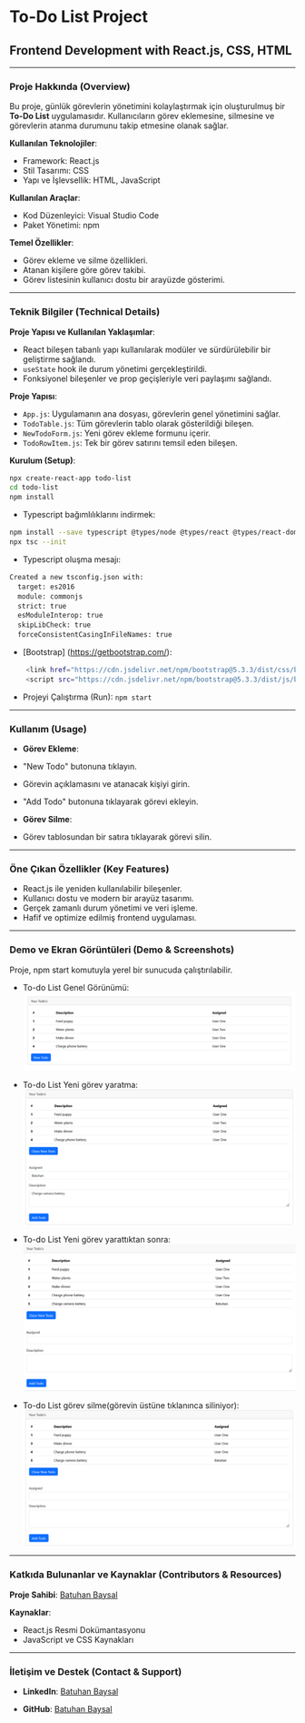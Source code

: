 # To-Do List Project 

## Frontend Development with React.js, CSS, HTML  

---

### Proje Hakkında (Overview)  

Bu proje, günlük görevlerin yönetimini kolaylaştırmak için oluşturulmuş bir **To-Do List** uygulamasıdır. Kullanıcıların görev eklemesine, silmesine ve görevlerin atanma durumunu takip etmesine olanak sağlar.  

**Kullanılan Teknolojiler**:  
- Framework: React.js  
- Stil Tasarımı: CSS  
- Yapı ve İşlevsellik: HTML, JavaScript  

**Kullanılan Araçlar**:  
- Kod Düzenleyici: Visual Studio Code  
- Paket Yönetimi: npm  

**Temel Özellikler**:  
- Görev ekleme ve silme özellikleri.  
- Atanan kişilere göre görev takibi.  
- Görev listesinin kullanıcı dostu bir arayüzde gösterimi.  

---

### Teknik Bilgiler (Technical Details)  

**Proje Yapısı ve Kullanılan Yaklaşımlar**:  
- React bileşen tabanlı yapı kullanılarak modüler ve sürdürülebilir bir geliştirme sağlandı.  
- `useState` hook ile durum yönetimi gerçekleştirildi.  
- Fonksiyonel bileşenler ve prop geçişleriyle veri paylaşımı sağlandı.  

**Proje Yapısı**:  
- `App.js`: Uygulamanın ana dosyası, görevlerin genel yönetimini sağlar.  
- `TodoTable.js`: Tüm görevlerin tablo olarak gösterildiği bileşen.  
- `NewTodoForm.js`: Yeni görev ekleme formunu içerir.  
- `TodoRowItem.js`: Tek bir görev satırını temsil eden bileşen.  


**Kurulum (Setup)**: 
```bash
npx create-react-app todo-list
cd todo-list
npm install
```

- Typescript bağımlılıklarını indirmek:
```bash
npm install --save typescript @types/node @types/react @types/react-dom @types/jest
npx tsc --init
```

- Typescript oluşma mesajı: 
```bash
Created a new tsconfig.json with:                                                                                                                                                                                                      
  target: es2016
  module: commonjs
  strict: true
  esModuleInterop: true
  skipLibCheck: true
  forceConsistentCasingInFileNames: true
```

- [Bootstrap] (https://getbootstrap.com/): 
```bash
    <link href="https://cdn.jsdelivr.net/npm/bootstrap@5.3.3/dist/css/bootstrap.min.css" rel="stylesheet" integrity="sha384-QWTKZyjpPEjISv5WaRU9OFeRpok6YctnYmDr5pNlyT2bRjXh0JMhjY6hW+ALEwIH" crossorigin="anonymous">
    <script src="https://cdn.jsdelivr.net/npm/bootstrap@5.3.3/dist/js/bootstrap.bundle.min.js" integrity="sha384-YvpcrYf0tY3lHB60NNkmXc5s9fDVZLESaAA55NDzOxhy9GkcIdslK1eN7N6jIeHz" crossorigin="anonymous"></script>
```

- Projeyi Çalıştırma (Run): `npm start`

---

### Kullanım (Usage)

- **Görev Ekleme**:
- "New Todo" butonuna tıklayın.
- Görevin açıklamasını ve atanacak kişiyi girin.
- "Add Todo" butonuna tıklayarak görevi ekleyin.

- **Görev Silme**:
- Görev tablosundan bir satıra tıklayarak görevi silin.

---

### Öne Çıkan Özellikler (Key Features)

- React.js ile yeniden kullanılabilir bileşenler.
- Kullanıcı dostu ve modern bir arayüz tasarımı.
- Gerçek zamanlı durum yönetimi ve veri işleme.
- Hafif ve optimize edilmiş frontend uygulaması.

---

### Demo ve Ekran Görüntüleri (Demo & Screenshots)

Proje, npm start komutuyla yerel bir sunucuda çalıştırılabilir.

- To-do List Genel Görünümü:
![To-do-List Screenshot](./images/To-do-List.png)

- To-do List Yeni görev yaratma:
![To-do-List Screenshot](./images/To-do-List-Create.png)

- To-do List Yeni görev yarattıktan sonra:
![To-do-List Screenshot](./images/To-do-List-After-Create.png)

- To-do List görev silme(görevin üstüne tıklanınca siliniyor):
![To-do-List Screenshot](./images/To-do-List-Delete.png)

---

### Katkıda Bulunanlar ve Kaynaklar (Contributors & Resources)

**Proje Sahibi**: [Batuhan Baysal](https://www.linkedin.com/in/batuhanbaysal/)

**Kaynaklar**:
- React.js Resmi Dokümantasyonu
- JavaScript ve CSS Kaynakları

---

### İletişim ve Destek (Contact & Support)

- **LinkedIn**: [Batuhan Baysal](https://www.linkedin.com/in/batuhanbaysal/)

- **GitHub**: [Batuhan Baysal](https://github.com/BatuhanBaysal)
